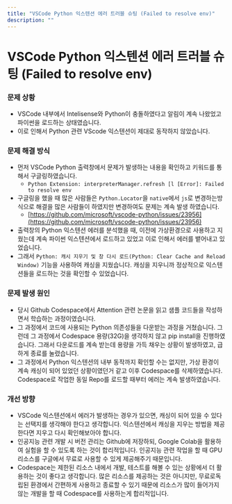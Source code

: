 ```yaml
---
title: "VSCode Python 익스텐션 에러 트러블 슈팅 (Failed to resolve env)"
description: ""
---
```


# VSCode Python 익스텐션 에러 트러블 슈팅 (Failed to resolve env)

### 문제 상황

* VSCode 내부에서 Intelisense와 Python이 충돌하였다고 알림이 계속 나왔었고 파이썬을 로드하는 상태였습니다.
* 이로 인해서 Python 관련 VScode 익스텐션이 제대로 동작하지 않았습니다.

### 문제 해결 방식

* &#x20;먼저 VSCode Python 출력창에서 문제가 발생하는 내용을 확인하고 키워드를 통해서 구글링하였습니다.
  * `Python Extension: interpreterManager.refresh [l [Error]: Failed to resolve env`&#x20;
* 구글링을 했을 때 많은 사람들은 `Python.Locator`을 `native`에서 `js`로 변경하는방식으로 해결을 많은 사람들이 하였지만 변경하여도 문제는 계속 발생 하였습니다.
  * [https://github.com/microsoft/vscode-python/issues/23956](https://github.com/microsoft/vscode-python/issues/23956)
* 출력창의 Python 익스텐션 에러를 분석했을 때, 이전에 가상환경으로 사용하고 지웠는데 계속 파이썬 익스텐션에서 로드하고 있었고 이로 인해서 에러를 뱉어내고 있었습니다.&#x20;
* 그래서 `Python: 캐시 지우기 및 창 다시 로드(Python: Clear Cache and Reload Window)` 기능을 사용하여 캐싱을 지웠습니다. 캐싱을 지우니까 정상적으로 익스텐션들을 로드하는 것을 확인할 수 있었습니다.

### 문제 발생 원인

* 당시 Github Codespace에서 Attention 관련 논문을 읽고 샘플 코드들을 작성하면서 학습하는 과정이였습니다.&#x20;
* 그 과정에서 코드에 사용되는 Python 의존성들을 다운받는 과정을 거쳤습니다. 그런데 그 과정에서 Codespace 용량(32G)을 생각하지 않고 pip install을 진행하였습니다. 그래서 다운로드를 계속 받는데 용량을 가득 채우는 상황이 발생하였고, 급하게 종료를 눌렸습니다.&#x20;
* 그 과정에서 Python 익스텐션의 내부 동작까지 확인할 수는 없지만, 가상 환경이 계속 캐싱이 되어 있었던 상황이였던거 같고 이후 Codespace를 삭제하였습니다. Codespace로 작업한 동일 Repo를 로드할 때부터 에러는 계속 발생하였습니다.

### 개선 방향

* VSCode 익스텐션에서 에러가 발생하는 경우가 있으면, 캐싱이 되어 있을 수 있다는 선택지를 생각해야 한다고 생각합니다. 익스텐션에서 캐싱을 지우는 방법을 제공한다면 지우고 다시 확인해보아야 합니다.
* 인공지능 관련 개발 시 버전 관리는 Github에 저장하되, Google Colab을 활용하여 실험을 할 수 있도록 하는 것이 합리적입니다. 인공지능 관련 작업을 할 때 GPU 리소스를 구글에서 무료로 사용할 수 있게 제공해주기 때문입니다.&#x20;
* Codespace는 제한된 리소스 내에서 개발, 테스트를 해볼 수 있는 상황에서 더 활용하는 것이 좋다고 생각합니다. 많은 리소스를 제공하는 것은 아니지만, 무료로독립된 환경에서 간편하게 사용하고 종료할 수 있기 때문에 리소스가 많이 들어가지 않는 개발을 할 때 Codespace를 사용하는게 합리적입니다.

